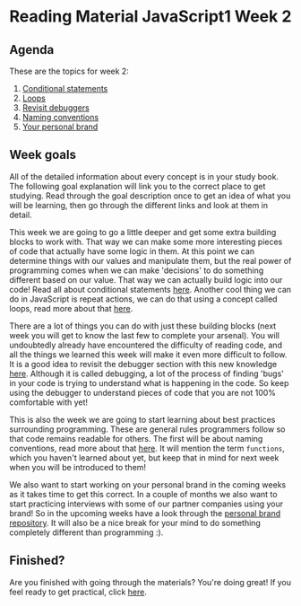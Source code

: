 # Reading Material JavaScript1 Week 2

## Agenda

These are the topics for week 2:

1. [Conditional statements](https://web-development-study-book.netlify.app/#/javascript/conditional-statements)
2. [Loops](https://web-development-study-book.netlify.app/#/javascript/loops)
3. [Revisit debuggers](https://web-development-study-book.netlify.app/#/tools/debuggers)
4. [Naming conventions](https://web-development-study-book.netlify.app/#/programming/naming-conventions)
5. [Your personal brand](https://github.com/Pixel-To-Code-Studio/YourPersonalBrand)

## Week goals
All of the detailed information about every concept is in your study book. The following goal explanation will link you to the correct place to get studying. Read through the goal description once to get an idea of what you will be learning, then go through the different links and look at them in detail.

This week we are going to go a little deeper and get some extra building blocks to work with. That way we can make some more interesting pieces of code that actually have some logic in them. At this point we can determine things with our values and manipulate them, but the real power of programming comes when we can make 'decisions' to do something different based on our value. That way we can actually build logic into our code! Read all about conditional statements [here](https://web-development-study-book.netlify.app/#/javascript/conditional-statements). Another cool thing we can do in JavaScript is repeat actions, we can do that using a concept called loops, read more about that [here](https://web-development-study-book.netlify.app/#/javascript/loops).

There are a lot of things you can do with just these building blocks (next week you will get to know the last few to complete your arsenal). You will undoubtedly already have encountered the difficulty of reading code, and all the things we learned this week will make it even more difficult to follow. It is a good idea to revisit the debugger section with this new knowledge [here](https://web-development-study-book.netlify.app/#/tools/debuggers). Although it is called debugging, a lot of the process of finding 'bugs' in your code is trying to understand what is happening in the code. So keep using the debugger to understand pieces of code that you are not 100% comfortable with yet!

This is also the week we are going to start learning about best practices surrounding programming. These are general rules programmers follow so that code remains readable for others. The first will be about naming conventions, read more about that [here](https://web-development-study-book.netlify.app/#/programming/naming-conventions). It will mention the term `functions`, which you haven't learned about yet, but keep that in mind for next week when you will be introduced to them!

We also want to start working on your personal brand in the coming weeks as it takes time to get this correct. In a couple of months we also want to start practicing interviews with some of our partner companies using your brand! So in the upcoming weeks have a look through the [personal brand repository](https://github.com/Pixel-To-Code-Studio/YourPersonalBrand). It will also be a nice break for your mind to do something completely different than programming :).

## Finished?

Are you finished with going through the materials? You're doing great! If you feel ready to get practical, click [here](./MAKEME.md).
